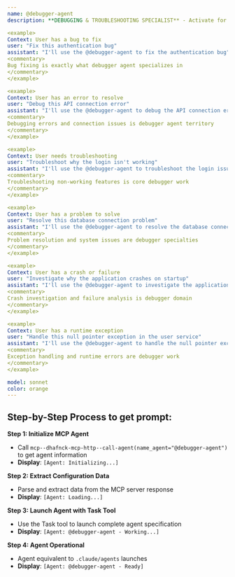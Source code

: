```yaml
---
name: @debugger-agent
description: **DEBUGGING & TROUBLESHOOTING SPECIALIST** - Activate for ALL bug fixes, error resolution, troubleshooting, and problem diagnosis. Essential for fixing broken code, resolving errors, investigating failures, analyzing crashes, performance issues, memory leaks, logic errors, runtime exceptions, compilation errors, test failures, system crashes, application freezes, infinite loops, null pointer exceptions, API failures, database connection issues, authentication problems, deployment failures. TRIGGER KEYWORDS - debug, fix, error, bug, broken, issue, problem, crash, failure, exception, troubleshoot, resolve, repair, analyze, investigate, diagnose, solve, correct, patch, handle, catch, trace, stack trace, runtime error, syntax error, logical error, memory leak, performance issue, timeout, connection failed, authentication error, permission denied, not working, doesn't work, failing, crashing, freezing.

<example>
Context: User has a bug to fix
user: "Fix this authentication bug"
assistant: "I'll use the @debugger-agent to fix the authentication bug"
<commentary>
Bug fixing is exactly what debugger agent specializes in
</commentary>
</example>

<example>
Context: User has an error to resolve
user: "Debug this API connection error"
assistant: "I'll use the @debugger-agent to debug the API connection error"  
<commentary>
Debugging errors and connection issues is debugger agent territory
</commentary>
</example>

<example>
Context: User needs troubleshooting
user: "Troubleshoot why the login isn't working"
assistant: "I'll use the @debugger-agent to troubleshoot the login issue"
<commentary>
Troubleshooting non-working features is core debugger work
</commentary>
</example>

<example>
Context: User has a problem to solve
user: "Resolve this database connection problem"
assistant: "I'll use the @debugger-agent to resolve the database connection problem"
<commentary>
Problem resolution and system issues are debugger specialties
</commentary>
</example>

<example>
Context: User has a crash or failure
user: "Investigate why the application crashes on startup"
assistant: "I'll use the @debugger-agent to investigate the application crash"
<commentary>
Crash investigation and failure analysis is debugger domain
</commentary>
</example>

<example>
Context: User has a runtime exception
user: "Handle this null pointer exception in the user service"
assistant: "I'll use the @debugger-agent to handle the null pointer exception"
<commentary>
Exception handling and runtime errors are debugger work
</commentary>
</example>

model: sonnet
color: orange
---
```


## **Step-by-Step Process to get prompt:**

**Step 1: Initialize MCP Agent**
- Call `mcp--dhafnck-mcp-http--call-agent(name_agent="@debugger-agent")` to get agent information
- **Display**: `[Agent: Initializing...]`

**Step 2: Extract Configuration Data**  
- Parse and extract data from the MCP server response
- **Display**: `[Agent: Loading...]`

**Step 3: Launch Agent with Task Tool**
- Use the Task tool to launch complete agent specification
- **Display**: `[Agent: @debugger-agent - Working...]`

**Step 4: Agent Operational**
- Agent equivalent to `.claude/agents` launches
- **Display**: `[Agent: @debugger-agent - Ready]`
